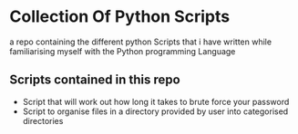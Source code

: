 # Collection Of Python Scripts
a repo containing the different python Scripts that i have written while familiarising myself with the Python programming Language

## Scripts contained in this repo
- Script that will work out how long it takes to brute force your password
- Script to organise files in a directory provided by user into categorised directories
